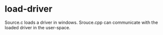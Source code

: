 # load-driver
Source.c loads a driver in windows.
Srouce.cpp can communicate with the loaded driver in the user-space.
